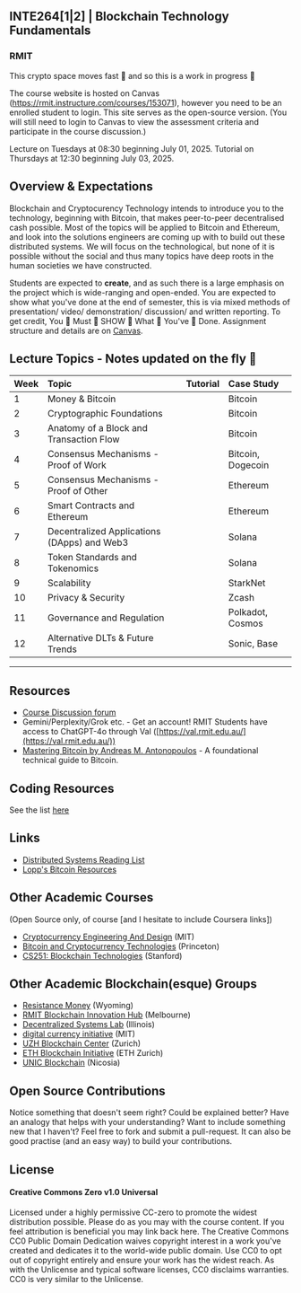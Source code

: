 ## INTE264\[1|2\] | Blockchain Technology Fundamentals

### RMIT

This crypto space moves fast :rocket: and so this is a work in progress 🚧

The course website is hosted on Canvas (https://rmit.instructure.com/courses/153071), however you need to be an enrolled student to login. This site serves as the open-source version. (You will still need to login to Canvas to view the assessment criteria and participate in the course discussion.) 

Lecture on Tuesdays at 08:30 beginning July 01, 2025. 
Tutorial on Thursdays at 12:30 beginning July 03, 2025.

## Overview & Expectations

Blockchain and Cryptocurency Technology intends to introduce you to the technology, beginning with Bitcoin, that makes peer-to-peer decentralised cash possible. Most of the topics will be applied to Bitcoin and Ethereum, and look into the solutions engineers are coming up with to build out these distributed systems. We will focus on the technological, but none of it is possible without the social and thus many topics have deep roots in the human societies we have constructed.

Students are expected to **create**, and as such there is a large emphasis on the project which is wide-ranging and open-ended. You are expected to show what you've done at the end of semester, this is via mixed methods of presentation/ video/ demonstration/ discussion/ and written reporting. To get credit, You 👏 Must 👏 SHOW 👏 What 👏 You've 👏 Done. Assignment structure and details are on [Canvas](https://rmit.instructure.com/courses/153071/assignments).

## Lecture Topics - Notes updated on the fly 🏃
| Week | Topic | Tutorial | Case Study |
| :--- | :--- | :--- | :--- |
| 1 | Money & Bitcoin | | Bitcoin |
| 2 | Cryptographic Foundations | | Bitcoin |
| 3 | Anatomy of a Block and Transaction Flow | | Bitcoin |
| 4 | Consensus Mechanisms - Proof of Work | | Bitcoin, Dogecoin |
| 5 | Consensus Mechanisms - Proof of Other | | Ethereum |
| 6 | Smart Contracts and Ethereum | | Ethereum |
| 7 | Decentralized Applications (DApps) and Web3 | | Solana |
| 8 | Token Standards and Tokenomics | | Solana |
| 9 | Scalability | | StarkNet |
| 10 | Privacy & Security | | Zcash |
| 11 | Governance and Regulation | | Polkadot, Cosmos |
| 12 | Alternative DLTs & Future Trends | | Sonic, Base |

---

## Resources

* [Course Discussion forum](https://rmit.instructure.com/courses/153071/discussion_topics) 
* Gemini/Perplexity/Grok etc. - Get an account! RMIT Students have access to ChatGPT-4o through Val ([https://val.rmit.edu.au/](https://val.rmit.edu.au/))
* [Mastering Bitcoin by Andreas M. Antonopoulos](https://www.oreilly.com/library/view/mastering-bitcoin/9781491902639/) - A foundational technical guide to Bitcoin.

## Coding Resources

See the list [here](resources.md)

## Links

* [Distributed Systems Reading List](https://github.com/theanalyst/awesome-distributed-systems)
* [Lopp's Bitcoin Resources](https://www.lopp.net/bitcoin-information.html)

## Other Academic Courses

(Open Source only, of course \[and I hesitate to include Coursera links\])

* [Cryptocurrency Engineering And Design](https://ocw.mit.edu/courses/mas-s62-cryptocurrency-engineering-and-design-spring-2018/) (MIT)
* [Bitcoin and Cryptocurrency Technologies](https://bitcoinbook.cs.princeton.edu/) (Princeton)
* [CS251: Blockchain Technologies](https://cs251.stanford.edu/syllabus.html) (Stanford)

## Other Academic Blockchain(esque) Groups

* [Resistance Money](https://www.resistance.money/) (Wyoming)
* [RMIT Blockchain Innovation Hub](https://rmitblockchain.io/) (Melbourne)
* [Decentralized Systems Lab](https://decentralize.ece.illinois.edu/) (Illinois)
* [digital currency initiative](https://dci.mit.edu/) (MIT)
* [UZH Blockchain Center](https://www.blockchain.uzh.ch/) (Zurich)
* [ETH Blockchain Initiative](https://blockchain.ethz.ch/) (ETH Zurich)
* [UNIC Blockchain](https://www.unic.ac.cy/blockchain/) (Nicosia)

## Open Source Contributions

Notice something that doesn't seem right? Could be explained better? Have an analogy that helps with your understanding? Want to include something new that I haven't? Feel free to fork and submit a pull-request. It can also be good practise (and an easy way) to build your contributions.

## License

#### Creative Commons Zero v1.0 Universal

Licensed under a highly permissive CC-zero to promote the widest distribution possible. Please do as you may with the course content. If you feel attribution is beneficial you may link back here. The Creative Commons CC0 Public Domain Dedication waives copyright interest in a work you've created and dedicates it to the world-wide public domain. Use CC0 to opt out of copyright entirely and ensure your work has the widest reach. As with the Unlicense and typical software licenses, CC0 disclaims warranties. CC0 is very similar to the Unlicense.
